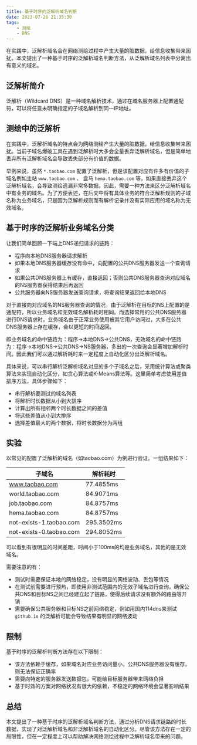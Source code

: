 ```yaml
---
title: 基于时序的泛解析域名判断
date: 2023-07-26 21:35:30
tags: 
    - 测绘
    - DNS
---
```


在实践中，泛解析域名会在网络测绘过程中产生大量的脏数据，给信息收集带来困扰。本文提出了一种基于时序的泛解析域名判断方法，从泛解析域名列表中分离出有意义的域名。

<!--more-->

## 泛解析简介

泛解析（Wildcard DNS）是一种域名解析技术，通过在域名服务器上配置通配符，可以将任意未明确指定的子域名解析到同一IP地址。

## 测绘中的泛解析

在实践中，泛解析域名的特点会为网络测绘产生大量的脏数据，给信息收集带来困扰。当前子域名爆破工具在遇到泛解析时大多会全量丢弃泛解析域名，但是简单地丢弃所有泛解析域名会导致丢失部分有价值的数据。

举例来说，虽然 ``*.taobao.com`` 配置了泛解析，但是该配置对应有许多有价值的子域名例如主站 ``www.taobao.com`` 、 盒马 ``hema.taobao.com`` 等，如果直接丢弃这个泛解析域名，会导致测绘遗漏非常多数据。因此，需要一种方法来区分泛解析域名中有业务的域名。为了方便表述，在后文中将有具体业务的符合泛解析规则的子域名称为业务域名，只是因为泛解析规则而有解析记录并没有实际应用的域名称为无效域名。

## 基于时序的泛解析业务域名分类

让我们简单回顾一下端上DNS递归请求的链路：

- 程序向本地DNS服务器请求解析
- 如果本地DNS服务器缓存没有命中，向配置的公共DNS服务器发送一个查询请求
- 如果公共DNS服务器上有缓存，直接返回；否则公共DNS服务器查询对应域名的NS服务器获得结果后再返回
- 公共服务器向NS服务器发送查询请求，将查询结果返回给本地DNS

对于直接向对应域名的NS服务器查询的情况，由于泛解析在目标的NS上配置的是通配符，所以业务域名和无效域名解析耗时相同。而选择常用的公共DNS服务器进行DNS请求时，业务域名由于正常业务使用被其它用户访问过，大多在公共DNS服务器上存在缓存，会以更短的时间返回。

即业务域名的命中链路为：程序->本地DNS->公共DNS，无效域名的命中链路为：程序->本地DNS->公共DNS->NS服务器，多出的一次查询会显著增加解析时间。因此我们可以通过解析耗时来一定程度上自动化区分出泛解析域名。

具体来说，可以串行解析泛解析域名对应的多个子域名之后，采用统计算法或聚类算法来实现自动化区分，如贪心算法或K-Means算法等。这里简单考虑使用差值排序方法，具体步骤如下：

- 串行解析要测试的域名列表
- 将解析时长数据从小到大排序
- 计算出所有相邻两个时长数据之间的差值
- 将这些差值从小到大排序
- 选择差值最大的两个数据，将时长数据分为两组

## 实验

以常见的配置了泛解析的域名（如taobao.com）为例进行验证。一组结果如下：

| 子域名 | 解析耗时 |
| ---- | ---- |
| www.taobao.com | 77.4855ms |
| world.taobao.com | 84.9071ms |
| job.taobao.com | 84.8757ms |
| hema.taobao.com | 84.8757ms |
| not-exists-1.taobao.com | 295.3502ms |
| not-exists-0.taobao.com | 294.8052ms |

可以看到有很明显的时间差距，时间小于100ms的均是业务域名，其他的是无效域名。

需要注意的有：

- 测试时需要保证本地的网络稳定，没有明显的网络波动、丢包等情况
- 在测试前需要进行预热，即使用非测试范围内的无效子域名进行查询，确保公共DNS和目标NS之间已经建立起了链路，使得后续请求没有额外的路由等开销
- 需要确保公共服务器和目标NS之前网络稳定，例如用国内114dns来测试 ``github.io`` 的泛解析可能会导致结果有明显的网络波动

## 限制

基于时序的泛解析判断方法存在以下限制：

- 该方法依赖于缓存，如果域名对应业务访问量小，公共DNS服务器没有缓存，则无法保证正确率
- 需要向特定的服务器发送数据包，可能给目标服务器带来网络负担
- 基于时效的方案对网络状况有很大的依赖，不稳定的网络环境会显著影响结果

## 总结

本文提出了一种基于时序的泛解析域名判断方法，通过分析DNS请求链路的时长数据，实现了对泛解析域名和非泛解析域名的自动化区分。尽管该方法存在一定的局限性，但在一定程度上可以帮助解决网络测绘过程中泛解析域名带来的问题。
